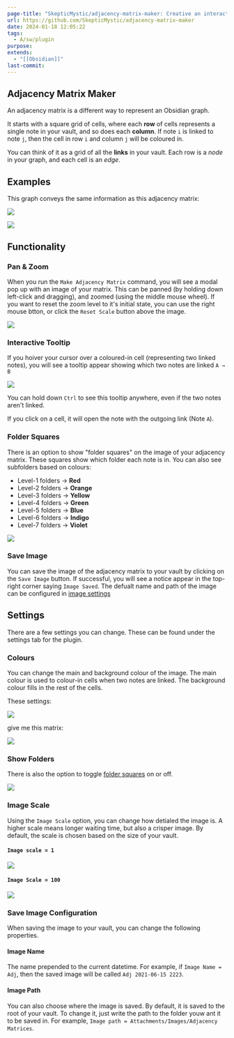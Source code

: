```yaml
---
page-title: "SkepticMystic/adjacency-matrix-maker: Creative an interactive adjacency matrix of your Obsidian vault"
url: https://github.com/SkepticMystic/adjacency-matrix-maker
date: 2024-01-18 12:05:22
tags:
  - A/sw/plugin
purpose: 
extends:
  - "[[Obsidian]]"
last-commit:
---
```


## Adjacency Matrix Maker

An adjacency matrix is a different way to represent an Obsidian graph.

It starts with a square grid of cells, where each **row** of cells represents a single note in your vault, and so does each **column**. If note `i` is linked to note `j`, then the cell in row `i` and column `j` will be coloured in.

You can think of it as a grid of all the **links** in your vault. Each row is a *node* in your graph, and each cell is an *edge*.

## Examples

This graph conveys the same information as this adjacency matrix:

[![](https://camo.githubusercontent.com/c3066fa98a12e06315c4fdfd34123a623acfd9635db934282088676eb4a5ab0d/68747470733a2f2f692e696d6775722e636f6d2f565a75764168712e706e67)](https://camo.githubusercontent.com/c3066fa98a12e06315c4fdfd34123a623acfd9635db934282088676eb4a5ab0d/68747470733a2f2f692e696d6775722e636f6d2f565a75764168712e706e67)

[![](https://camo.githubusercontent.com/902f4c75c83139af84d588f31c6e3bb2304c95219b86e8075e05537f222b435d/68747470733a2f2f692e696d6775722e636f6d2f676c4c346d47632e706e67)](https://camo.githubusercontent.com/902f4c75c83139af84d588f31c6e3bb2304c95219b86e8075e05537f222b435d/68747470733a2f2f692e696d6775722e636f6d2f676c4c346d47632e706e67)

## Functionality

### Pan & Zoom

When you run the `Make Adjacency Matrix` command, you will see a modal pop up with an image of your matrix. This can be panned (by holding down left-click and dragging), and zoomed (using the middle mouse wheel). If you want to reset the zoom level to it's initial state, you can use the right mouse btton, or click the `Reset Scale` button above the image.

[![](https://camo.githubusercontent.com/562568057866d5ad85a9166b3e240594c8b90d35cdbd8b69d3887f15106f03f9/68747470733a2f2f692e696d6775722e636f6d2f694a6f684444692e706e67)](https://camo.githubusercontent.com/562568057866d5ad85a9166b3e240594c8b90d35cdbd8b69d3887f15106f03f9/68747470733a2f2f692e696d6775722e636f6d2f694a6f684444692e706e67)

### Interactive Tooltip

If you hoiver your cursor over a coloured-in cell (representing two linked notes), you will see a tooltip appear showing which two notes are linked `A → B`

[![](https://camo.githubusercontent.com/28293998ec640d13ed848e34d04fe756f906d8faf4fa6f78ef47062d85b539bf/68747470733a2f2f692e696d6775722e636f6d2f777536697645372e706e67)](https://camo.githubusercontent.com/28293998ec640d13ed848e34d04fe756f906d8faf4fa6f78ef47062d85b539bf/68747470733a2f2f692e696d6775722e636f6d2f777536697645372e706e67)

You can hold down `Ctrl` to see this tooltip anywhere, even if the two notes aren't linked.

If you click on a cell, it will open the note with the outgoing link (Note `A`).

### Folder Squares

There is an option to show "folder squares" on the image of your adjacency matrix. These squares show which folder each note is in. You can also see subfolders based on colours:

-   Level-1 folders → **Red**
-   Level-2 folders → **Orange**
-   Level-3 folders → **Yellow**
-   Level-4 folders → **Green**
-   Level-5 folders → **Blue**
-   Level-6 folders → **Indigo**
-   Level-7 folders → **Violet**

[![](https://camo.githubusercontent.com/abeb893849959bb91c262edc34524eea9e0316b60b22fe805bd750343cb4434f/68747470733a2f2f692e696d6775722e636f6d2f523778476c62342e706e67)](https://camo.githubusercontent.com/abeb893849959bb91c262edc34524eea9e0316b60b22fe805bd750343cb4434f/68747470733a2f2f692e696d6775722e636f6d2f523778476c62342e706e67)

### Save Image

You can save the image of the adjacency matrix to your vault by clicking on the `Save Image` button. If successful, you will see a notice appear in the top-right corner saying `Image Saved`. The defualt name and path of the image can be configured in [image settings](https://github.com/SkepticMystic/adjacency-matrix-maker/blob/master/README.md#save-image-configuration)

## Settings

There are a few settings you can change. These can be found under the settings tab for the plugin.

### Colours

You can change the main and background colour of the image. The main colour is used to colour-in cells when two notes are linked. The background colour fills in the rest of the cells.

These settings:

[![](https://camo.githubusercontent.com/8c46ed9c65ba8accdd3c3e1544fedb686f5addd915d48656a2dc0a739e07cdee/68747470733a2f2f692e696d6775722e636f6d2f67463047395a732e706e67)](https://camo.githubusercontent.com/8c46ed9c65ba8accdd3c3e1544fedb686f5addd915d48656a2dc0a739e07cdee/68747470733a2f2f692e696d6775722e636f6d2f67463047395a732e706e67)

give me this matrix:

[![](https://camo.githubusercontent.com/a65591bbe9124b8ff3b8ca51b985059bd7a6f9eff44ef9b5696d1091a7e31703/68747470733a2f2f692e696d6775722e636f6d2f34753678674f362e706e67)](https://camo.githubusercontent.com/a65591bbe9124b8ff3b8ca51b985059bd7a6f9eff44ef9b5696d1091a7e31703/68747470733a2f2f692e696d6775722e636f6d2f34753678674f362e706e67)

### Show Folders

There is also the option to toggle [folder squares](https://github.com/SkepticMystic/adjacency-matrix-maker/blob/master/README.md#folder-squares) on or off.

[![](https://camo.githubusercontent.com/0ae231c7ba87668d0326af3b3ed4a49fe1933f76a5a41687ca8aa502af4dbb97/68747470733a2f2f692e696d6775722e636f6d2f7045576d3936342e706e67)](https://camo.githubusercontent.com/0ae231c7ba87668d0326af3b3ed4a49fe1933f76a5a41687ca8aa502af4dbb97/68747470733a2f2f692e696d6775722e636f6d2f7045576d3936342e706e67)

### Image Scale

Using the `Image Scale` option, you can change how detialed the image is. A higher scale means longer waiting time, but also a crisper image. By default, the scale is chosen based on the size of your vault.

#### `Image scale = 1`

[![](https://camo.githubusercontent.com/b50de73df941218981f471bdb7310b921dfd9b91be6e8c0308c363299adc218a/68747470733a2f2f692e696d6775722e636f6d2f306675343139522e706e67)](https://camo.githubusercontent.com/b50de73df941218981f471bdb7310b921dfd9b91be6e8c0308c363299adc218a/68747470733a2f2f692e696d6775722e636f6d2f306675343139522e706e67)

#### `Image Scale = 100`

[![](https://camo.githubusercontent.com/ae5b559d3b75471ccf70e237b82c9bb4c4060522ef606a97b87b66cc320c1ab4/68747470733a2f2f692e696d6775722e636f6d2f316752443768562e706e67)](https://camo.githubusercontent.com/ae5b559d3b75471ccf70e237b82c9bb4c4060522ef606a97b87b66cc320c1ab4/68747470733a2f2f692e696d6775722e636f6d2f316752443768562e706e67)

### Save Image Configuration

When saving the image to your vault, you can change the following properties.

#### Image Name

The name prepended to the current datetime. For example, if `Image Name = Adj`, then the saved image will be called `Adj 2021-06-15 2223`.

#### Image Path

You can also choose where the image is saved. By default, it is saved to the root of your vault. To change it, just write the path to the folder youw ant it to be saved in. For example, `Image path = Attachments/Images/Adjacency Matrices`.